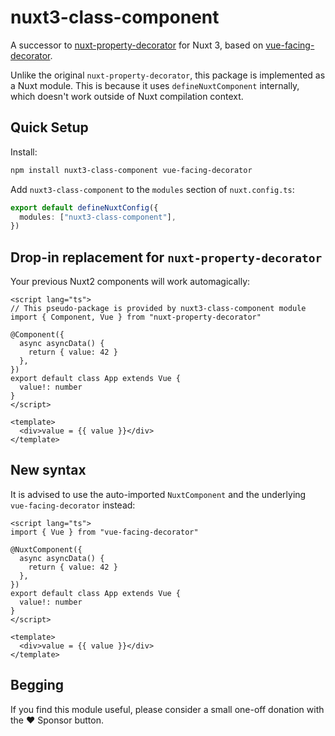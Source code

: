 # nuxt3-class-component

A successor to [nuxt-property-decorator](https://github.com/nuxt-community/nuxt-property-decorator) for Nuxt 3, based on [vue-facing-decorator](https://github.com/facing-dev/vue-facing-decorator).

Unlike the original `nuxt-property-decorator`, this package is implemented as a Nuxt module. This is because it uses `defineNuxtComponent` internally, which doesn't work outside of Nuxt compilation context.

## Quick Setup

Install:

```sh
npm install nuxt3-class-component vue-facing-decorator
```

Add `nuxt3-class-component` to the `modules` section of `nuxt.config.ts`:

```ts
export default defineNuxtConfig({
  modules: ["nuxt3-class-component"],
})
```

## Drop-in replacement for `nuxt-property-decorator`

Your previous Nuxt2 components will work automagically:

```vue
<script lang="ts">
// This pseudo-package is provided by nuxt3-class-component module
import { Component, Vue } from "nuxt-property-decorator"

@Component({
  async asyncData() {
    return { value: 42 }
  },
})
export default class App extends Vue {
  value!: number
}
</script>

<template>
  <div>value = {{ value }}</div>
</template>
```

## New syntax

It is advised to use the auto-imported `NuxtComponent` and the underlying `vue-facing-decorator` instead:

```vue
<script lang="ts">
import { Vue } from "vue-facing-decorator"

@NuxtComponent({
  async asyncData() {
    return { value: 42 }
  },
})
export default class App extends Vue {
  value!: number
}
</script>

<template>
  <div>value = {{ value }}</div>
</template>
```

## Begging

If you find this module useful, please consider a small one-off donation with the ❤️ Sponsor button.
